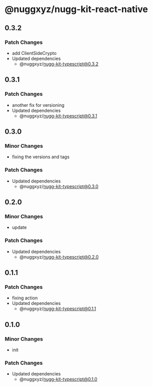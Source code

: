 # @nuggxyz/nugg-kit-react-native

## 0.3.2

### Patch Changes

-   add ClientSideCrypto
-   Updated dependencies
    -   @nuggxyz/nugg-kit-typescript@0.3.2

## 0.3.1

### Patch Changes

-   another fix for versioning
-   Updated dependencies
    -   @nuggxyz/nugg-kit-typescript@0.3.1

## 0.3.0

### Minor Changes

-   fixing the versions and tags

### Patch Changes

-   Updated dependencies
    -   @nuggxyz/nugg-kit-typescript@0.3.0

## 0.2.0

### Minor Changes

-   update

### Patch Changes

-   Updated dependencies
    -   @nuggxyz/nugg-kit-typescript@0.2.0

## 0.1.1

### Patch Changes

-   fixing action
-   Updated dependencies
    -   @nuggxyz/nugg-kit-typescript@0.1.1

## 0.1.0

### Minor Changes

-   init

### Patch Changes

-   Updated dependencies
    -   @nuggxyz/nugg-kit-typescript@0.1.0
